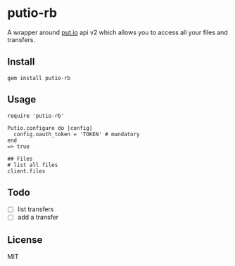 # putio-rb

A wrapper around [put.io](https://put.io) api v2 which allows you to access all
your files and transfers.

## Install

    gem install putio-rb

## Usage

```
require 'putio-rb'

Putio.configure do |config|
  config.oauth_token = 'TOKEN' # mandatory
end
=> true

## Files
# list all files
client.files

```

## Todo

- [ ] list transfers
- [ ] add a transfer

## License

MIT
